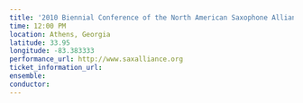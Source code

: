 ```yaml
---
title: '2010 Biennial Conference of the North American Saxophone Alliance'
time: 12:00 PM
location: Athens, Georgia
latitude: 33.95
longitude: -83.383333
performance_url: http://www.saxalliance.org
ticket_information_url: 
ensemble: 
conductor: 
---
```

